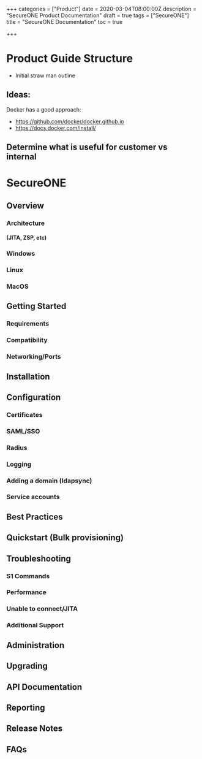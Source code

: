 +++
categories = ["Product"]
date = 2020-03-04T08:00:00Z
description = "SecureONE Product Documentation"
draft = true
tags = ["SecureONE"]
title = "SecureONE Documentation"
toc = true

+++
# Product Guide Structure

- Initial straw man outline
## Ideas:

Docker has a good approach:
- https://github.com/docker/docker.github.io
- https://docs.docker.com/install/

Determine what is useful for customer vs internal
---

# SecureONE
## Overview
### Architecture
#### (JITA, ZSP, etc)
### Windows
### Linux
### MacOS
## Getting Started
### Requirements
### Compatibility
### Networking/Ports
## Installation
## Configuration
### Certificates
### SAML/SSO
### Radius
### Logging
### Adding a domain (ldapsync)
### Service accounts
### <more product specifc information>
## Best Practices
## Quickstart (Bulk provisioning)
## Troubleshooting
### S1 Commands
### Performance
### Unable to connect/JITA
### Additional Support
## Administration
## Upgrading
## API Documentation
## Reporting
## Release Notes
## FAQs